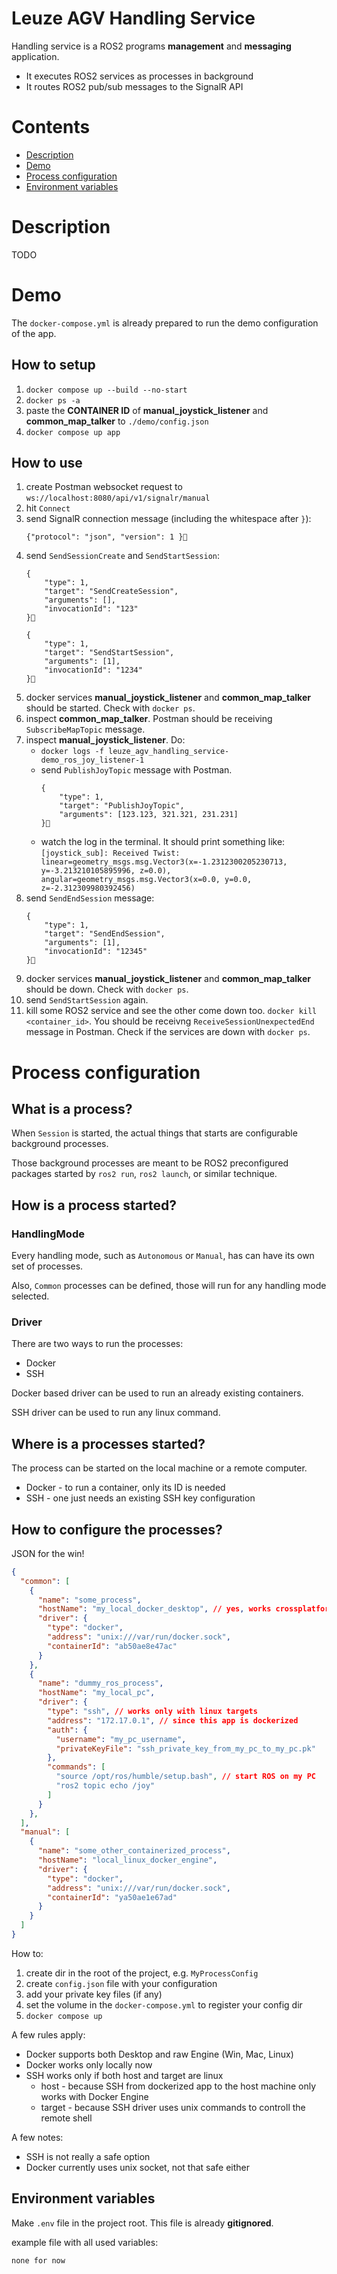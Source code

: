 # Leuze AGV Handling Service

Handling service is a ROS2 programs __management__ and __messaging__ application.

- It executes ROS2 services as processes in background
- It routes ROS2 pub/sub messages to the SignalR API

# Contents

- [Description](#description)
- [Demo](#demo)
- [Process configuration](#process-configuration)
- [Environment variables](#environment-variables)

# Description

TODO

# Demo

The `docker-compose.yml` is already prepared to run the demo configuration of the app.

## How to setup

1) `docker compose up --build --no-start`
2) `docker ps -a`
3) paste the __CONTAINER ID__ of __manual_joystick_listener__ and __common_map_talker__ to `./demo/config.json`
4) `docker compose up app`

## How to use

1) create Postman websocket request to `ws://localhost:8080/api/v1/signalr/manual`
2) hit `Connect`
3) send SignalR connection message (including the whitespace after `}`):
    ```
    {"protocol": "json", "version": 1 }
    ```
4) send `SendSessionCreate` and `SendStartSession`:
    ```
    {
        "type": 1,
        "target": "SendCreateSession",
        "arguments": [],
        "invocationId": "123"
    }
    ```
    ```
    {
        "type": 1,
        "target": "SendStartSession",
        "arguments": [1],
        "invocationId": "1234"
    }
    ```
5) docker services __manual_joystick_listener__ and __common_map_talker__ should be started. Check with `docker ps`.
7) inspect __common_map_talker__. Postman should be receiving `SubscribeMapTopic` message.
6) inspect __manual_joystick_listener__. Do:
    - `docker logs -f leuze_agv_handling_service-demo_ros_joy_listener-1`
    -  send `PublishJoyTopic` message with Postman.
        ```
        {
            "type": 1,
            "target": "PublishJoyTopic",
            "arguments": [123.123, 321.321, 231.231]
        }
        ```
    - watch the log in the terminal. It should print something like:
        `[joystick_sub]: Received Twist: linear=geometry_msgs.msg.Vector3(x=-1.2312300205230713, y=-3.213210105895996, z=0.0), angular=geometry_msgs.msg.Vector3(x=0.0, y=0.0, z=-2.312309980392456)`
8) send `SendEndSession` message:
    ```
    {
        "type": 1,
        "target": "SendEndSession",
        "arguments": [1],
        "invocationId": "12345"
    }
    ```
9) docker services __manual_joystick_listener__ and __common_map_talker__ should be down. Check with `docker ps`.
10) send `SendStartSession` again.
11) kill some ROS2 service and see the other come down too. `docker kill <container_id>`. You should be receivng `ReceiveSessionUnexpectedEnd` message in Postman. Check if the services are down with `docker ps`.

# Process configuration

## What is a process?

When `Session` is started, the actual things that starts are configurable background processes.

Those background processes are meant to be ROS2 preconfigured packages started by `ros2 run`, `ros2 launch`, or similar technique.

## How is a process started?

### HandlingMode
Every handling mode, such as `Autonomous` or `Manual`, has can have its own set of processes.

Also, `Common` processes can be defined, those will run for any handling mode selected.

### Driver

There are two ways to run the processes:
- Docker
- SSH

Docker based driver can be used to run an already existing containers.

SSH driver can be used to run any linux command.

## Where is a processes started?

The process can be started on the local machine or a remote computer.

- Docker - to run a container, only its ID is needed
- SSH - one just needs an existing SSH key configuration

## How to configure the processes?

JSON for the win!

```json
{
  "common": [
    {
      "name": "some_process",
      "hostName": "my_local_docker_desktop", // yes, works crossplatform
      "driver": {
        "type": "docker",
        "address": "unix:///var/run/docker.sock",
        "containerId": "ab50ae8e47ac"
      }
    },
    {
      "name": "dummy_ros_process",
      "hostName": "my_local_pc",
      "driver": {
        "type": "ssh", // works only with linux targets
        "address": "172.17.0.1", // since this app is dockerized
        "auth": {
          "username": "my_pc_username",
          "privateKeyFile": "ssh_private_key_from_my_pc_to_my_pc.pk"
        },
        "commands": [
          "source /opt/ros/humble/setup.bash", // start ROS on my PC
          "ros2 topic echo /joy"
        ]
      }
    },
  ],
  "manual": [
    {
      "name": "some_other_containerized_process",
      "hostName": "local_linux_docker_engine",
      "driver": {
        "type": "docker",
        "address": "unix:///var/run/docker.sock",
        "containerId": "ya50ae1e67ad"
      }
    }
  ]
}
```

How to:
1. create dir in the root of the project, e.g. `MyProcessConfig`
2. create `config.json` file with your configuration
3. add your private key files (if any)
4. set the volume in the `docker-compose.yml` to register your config dir
5. `docker compose up`

A few rules apply:
- Docker supports both Desktop and raw Engine (Win, Mac, Linux)
- Docker works only locally now
- SSH works only if both host and target are linux
    - host - because SSH from dockerized app to the host machine only works with Docker Engine
    - target - because SSH driver uses unix commands to controll the remote shell

A few notes:
- SSH is not really a safe option
- Docker currently uses unix socket, not that safe either

## Environment variables

Make `.env` file in the project root. This file is already __gitignored__.

example file with all used variables:

```
none for now
```